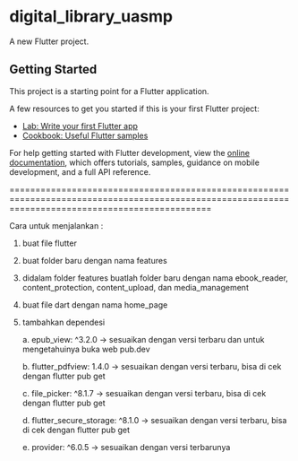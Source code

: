 # digital_library_uasmp

A new Flutter project.

## Getting Started

This project is a starting point for a Flutter application.

A few resources to get you started if this is your first Flutter project:

- [Lab: Write your first Flutter app](https://docs.flutter.dev/get-started/codelab)
- [Cookbook: Useful Flutter samples](https://docs.flutter.dev/cookbook)

For help getting started with Flutter development, view the
[online documentation](https://docs.flutter.dev/), which offers tutorials,
samples, guidance on mobile development, and a full API reference.

===================================================================================================================================================

Cara untuk menjalankan :
1. buat file flutter
2. buat folder baru dengan nama features
3. didalam folder features buatlah folder baru dengan nama ebook_reader, content_protection, content_upload, dan media_management
4. buat file dart dengan nama home_page
5. tambahkan dependesi

   a. epub_view: ^3.2.0 -> sesuaikan dengan versi terbaru dan untuk mengetahuinya buka web pub.dev

   b. flutter_pdfview: 1.4.0 -> sesuaikan dengan versi terbaru, bisa di cek dengan flutter pub get

   c. file_picker: ^8.1.7 -> sesuaikan dengan versi terbaru, bisa di cek dengan flutter pub get

   d. flutter_secure_storage: ^8.1.0 -> sesuaikan dengan versi terbaru, bisa di cek dengan flutter pub get

   e. provider: ^6.0.5 -> sesuaikan dengan versi terbarunya
